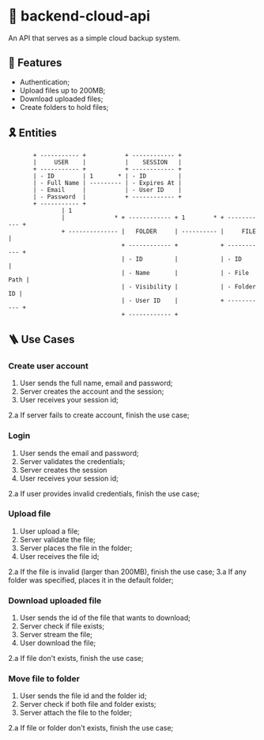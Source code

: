 # 🥿 backend-cloud-api

An API that serves as a simple cloud backup system.

## 🧵 Features

- Authentication;
- Upload files up to 200MB;
- Download uploaded files;
- Create folders to hold files;

## 🎗️ Entities

```
       + ----------- +           + ------------ +
       |     USER    |           |    SESSION   |
       + ----------- +           + ------------ +
       | - ID        | 1       * | - ID         |
       | - Full Name | --------- | - Expires At |
       | - Email     |           | - User ID    |
       | - Password  |           + ------------ +
       + ----------- +
               | 1
               |              * + ------------ + 1        * + ----------- +
               + -------------- |   FOLDER     | ---------- |     FILE    |
                                + ------------ +            + ----------- +
                                | - ID         |            | - ID        |
                                | - Name       |            | - File Path |
                                | - Visibility |            | - Folder ID |
                                | - User ID    |            + ----------- +
                                + ------------ +            
```

## 🪜 Use Cases

### Create user account

1. User sends the full name, email and password;
2. Server creates the account and the session;
3. User receives your session id;

2.a If server fails to create account, finish the use case;

### Login

1. User sends the email and password;
2. Server validates the credentials;
3. Server creates the session
4. User receives your session id;

2.a If user provides invalid credentials, finish the use case;

### Upload file

1. User upload a file;
2. Server validate the file;
3. Server places the file in the folder;
4. User receives the file id;

2.a If the file is invalid (larger than 200MB), finish the use case;
3.a If any folder was specified, places it in the default folder;

### Download uploaded file

1. User sends the id of the file that wants to download;
2. Server check if file exists;
3. Server stream the file;
4. User download the file;

2.a If file don't exists, finish the use case;

### Move file to folder

1. User sends the file id and the folder id;
2. Server check if both file and folder exists;
3. Server attach the file to the folder;

2.a If file or folder don't exists, finish the use case;